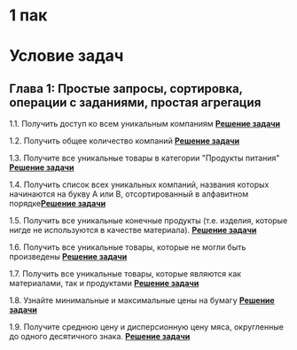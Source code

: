 # 1 пак

# **Условие задач**


## **Глава 1: Простые запросы, сортировка, операции с заданиями, простая агрегация**
1.1.	Получить доступ ко всем уникальным компаниям [**Решение задачи**](https://github.com/ellinar5/-SQL/blob/main/1%20пак/файлы/задача_1.1.sql)

1.2.	Получить общее количество компаний [**Решение задачи**](https://github.com/ellinar5/-SQL/blob/main/1%20пак/файлы/задача_1.2.sql)

1.3.	Получите все уникальные товары в категории "Продукты питания" [**Решение задачи**](https://github.com/ellinar5/-SQL/blob/main/1%20пак/файлы/задача_1.3.sql)

1.4.	Получить список всех уникальных компаний, названия которых начинаются на букву А или В, отсортированный в алфавитном порядке[**Решение задачи**](https://github.com/ellinar5/-SQL/blob/main/1%20пак/файлы/задача_1.4.sql)

1.5.	Получить все уникальные конечные продукты (т.е. изделия, которые нигде не используются в качестве материала). [**Решение задачи**](https://github.com/ellinar5/-SQL/blob/main/1%20пак/файлы/задача_1.5.sql)

1.6.	Получить все уникальные товары, которые не могли быть произведены [**Решение задачи**](https://github.com/ellinar5/-SQL/blob/main/1%20пак/файлы/задача_1.6.sql)

1.7.	Получить все уникальные товары, которые являются как материалами, так и продуктами [**Решение задачи**](https://github.com/ellinar5/-SQL/blob/main/1%20пак/файлы/задача_1.7.sql)

1.8.	Узнайте минимальные и максимальные цены на бумагу [**Решение задачи**](https://github.com/ellinar5/-SQL/blob/main/1%20пак/файлы/задача_1.8.sql)

1.9.	Получите среднюю цену и дисперсионную цену мяса, округленные до одного десятичного знака. [**Решение задачи**](https://github.com/ellinar5/-SQL/blob/main/1%20пак/файлы/задача_1.9.sql)
